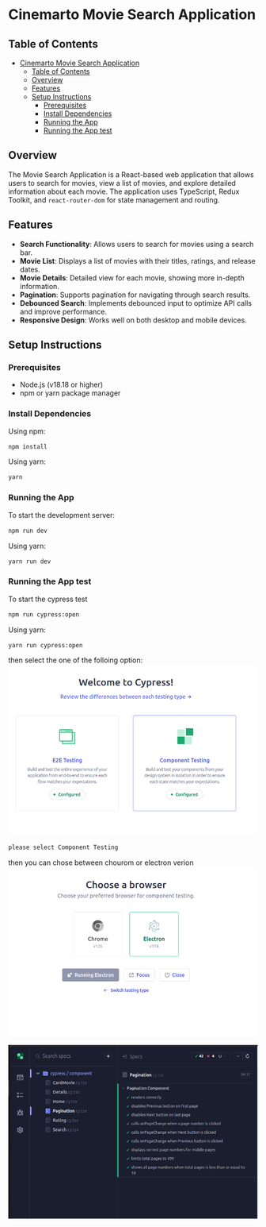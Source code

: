 # Cinemarto Movie Search Application

## Table of Contents

- [Cinemarto Movie Search Application](#cinemarto-movie-search-application)
  - [Table of Contents](#table-of-contents)
  - [Overview](#overview)
  - [Features](#features)
  - [Setup Instructions](#setup-instructions)
    - [Prerequisites](#prerequisites)
    - [Install Dependencies](#install-dependencies)
    - [Running the App](#running-the-app)
    - [Running the App test](#running-the-app-test)

## Overview

The Movie Search Application is a React-based web application that allows users to search for movies, view a list of movies, and explore detailed information about each movie. The application uses TypeScript, Redux Toolkit, and `react-router-dom` for state management and routing.

## Features

- **Search Functionality**: Allows users to search for movies using a search bar.
- **Movie List**: Displays a list of movies with their titles, ratings, and release dates.
- **Movie Details**: Detailed view for each movie, showing more in-depth information.
- **Pagination**: Supports pagination for navigating through search results.
- **Debounced Search**: Implements debounced input to optimize API calls and improve performance.
- **Responsive Design**: Works well on both desktop and mobile devices.

## Setup Instructions

### Prerequisites

- Node.js (v18.18 or higher)
- npm or yarn package manager

### Install Dependencies

Using npm:

```bash
npm install
```
Using yarn:

```bash
yarn 
```

### Running the App

To start the development server:

```bash
npm run dev
```
Using yarn:

```bash
yarn run dev
``` 

### Running the App test

To start the cypress test

```bash
npm run cypress:open
```
Using yarn:

```bash
yarn run cypress:open
```
then select the one of the folloing option:
![test](image.png)
```bash
please select Component Testing
```
then you can chose between chourom or electron verion 
![alt text](image-1.png)


![alt text](image-2.png)

